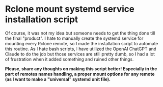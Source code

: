 # Rclone mount systemd service installation script
Of course, it was not my idea but someone needs to get the thing done till the final "product". I hate to manually create the systemd service for mounting every Rclone remote, so I made the installation script to automate this routine. As I hate bash scripts, I have utilized the OpenAI ChatGPT and Claude to do the job but those services are still pretty dumb, so I had a lot of frustration when it added something and ruined other things.

**Please, share any thoughts on making this script better! Especially in the part of remotes names handling, a proper mount options for any remote (as I want to make a "universal" systemd unit file).**